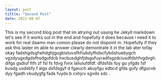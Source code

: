 ```yaml
---
layout: post
tittle: "Second Post"
date: 2021-08-07
---
```

This is my second blog post that im atrying out usung he Jekyll markdown let's see if it works out in the end and hopefully it does because i need it to work for real daamn man comon please do not dispoint m. Hopefully if they ask this laster im able to answer clearly demontrate it in the lab ater tofay okay fadshgdsgfwhdghjgugbistuvsfhfiubdyfhdscfybdshuebygch vgzdyugxdgdsfhsdgufdcb hxcbusdghfjdsgufuyradfsgzdciusdfdshfvgdvgh.  difgs gsdiuf  fif`h` zf fsl fs fdvg fvnx laliuiufdfdf.  dfdsfds fuy gu yfgds fsf kusdg usdsbfy f algs dsfdsgyf d fgaiuch akuyfgu sdbcd gfds gufy dfgucvb dyy fgadh vkudygfg fads fuyds b cxhjcv sgvds sdc .
